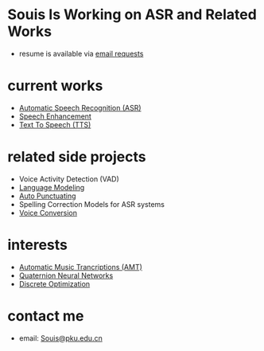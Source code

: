 # Souis Is Working on ASR and Related Works
- resume is available via [email requests](mailto:Souis@pku.edu.cn)

# current works

- [Automatic Speech Recognition (ASR)](ASR.md)
- [Speech Enhancement](SE.md)
- [Text To Speech (TTS)](TTS.md)

# related side projects

- Voice Activity Detection (VAD)
- [Language Modeling](LanguageModeling.md)
- [Auto Punctuating](AutoPunctuating.md)
- Spelling Correction Models for ASR systems
- [Voice Conversion](VoiceConversion.md)

# interests

- [Automatic Music Trancriptions (AMT)](AMT.md)
- [Quaternion Neural Networks](QuaternionNeuralNetworks.md)
- [Discrete Optimization](DiscreteOptimization.md)

# contact me
- email: Souis@pku.edu.cn
